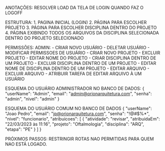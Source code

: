 ANOTAÇÕES:
    RESOLVER LOAD DA TELA DE LOGIN QUANDO FAZ O LOGOFF

ESTRUTURA:
    1. PAGINA INICIAL (LOGIN)
    2. PÁGINA PARA ESCOLHER PROJETO
    3. PÁGINA PARA ESCOLHER DISCIPLINA DENTRO DO PROJETO
    4. PÁGINA EXIBINDO TODOS OS ARQUIVOS DA DISCIPLINA SELECIONADA DENTRO DO PROJETO SELECIONADO

PERMISSÕES:
    ADMIN: 
        - CRIAR NOVO USUÁRIO 
        - DELETAR USUÁRIO 
        - MODIFICAR PERMISSOES DE USUÁRIO 
        - CRIAR NOVO PROJETO - EXCLUIR PROJETO 
        - EDITAR NOME DO PROJETO 
        - CRIAR DISCIPLINA DENTRO DE UM PROJETO 
        - EXCLUIR DISCIPLINA DENTRO DE UM PROJETO 
        - EDITAR NOME DE DISCIPLINA DENTRO DE UM PROJETO 
        - EDITAR ARQUIVO 
        - EXCLUIR ARQUIVO 
        - ATRIBUIR TAREFA DE EDITAR ARQUIVO À UM USUÁRIO

ESQUEMA DO USUÁRIO ADMINISTRADOR NO BANCO DE DADOS:
    {
        "userName": "Admin",
        "email": "admin@orionarquitetura.com",
        "senha": "admin",
        "nivel": "admin"
    }

ESQUEMA DO USUÁRIO COMUM NO BANCO DE DADOS
    {
        "userName": "Joao Pedro",
        "email": "jp@orionarquitetura.com",
        "senha": "!@#$%*",
        "nivel": "funcionario",
        "atribuicoes": [
            {
                "atividade": "revisar",
                "atribuidaEm": "22/03/2023 às 11:16",
                "projeto": "Oftalmologia",
                "disciplina": "ARQ",
                "etapa": "PE"
            }
        ]
    }

PRÓXIMOS PASSOS:
    RESTRINGIR ROTAS NAO PERMITIDAS PARA QUEM NAO ESTÁ LOGADO.
    